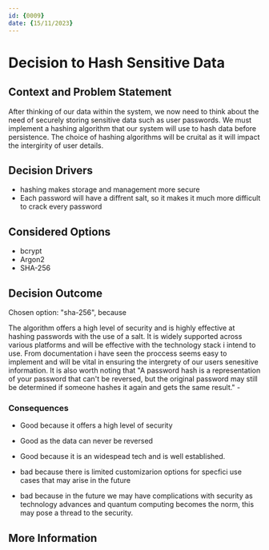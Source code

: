 ```yaml
---
id: {0009}
date: {15/11/2023}
---
```

# Decision to Hash Sensitive Data

## Context and Problem Statement
After thinking of our data within the system, we now need to think about the need of securely storing sensitive data such as user passwords. We must implement a hashing algorithm that our system will use to hash data before persistence. The choice of hashing algorithms will be cruital as it will impact the intergirity of user details.

## Decision Drivers

* hashing makes storage and management more secure
* Each password will have a diffrent salt, so it makes it much more difficult to crack every password

## Considered Options

* bcrypt
* Argon2
* SHA-256

## Decision Outcome

Chosen option: "sha-256", because

The algorithm offers a high level of security and is highly effective at hashing passwords with the use of a salt. It is widely supported across various platforms and will be effective with the technology stack i intend to use. From documentation i have seen the proccess seems easy to implement and will be vital in ensuring the intergrety of our users senesitive information. It is also worth noting that "A password hash is a representation of your password that can't be reversed, but the original password may still be determined if someone hashes it again and gets the same result." - 



### Consequences


* Good because it offers a high level of security

* Good as the data can never be reversed

* Good because it is an widespead tech and is well established.

* bad because there is limited customizarion options for specfici use cases that may arise in the future

* bad because in the future we may have complications with security as technology advances and quantum computing becomes the norm, this may pose a thread to the security.

## More Information
